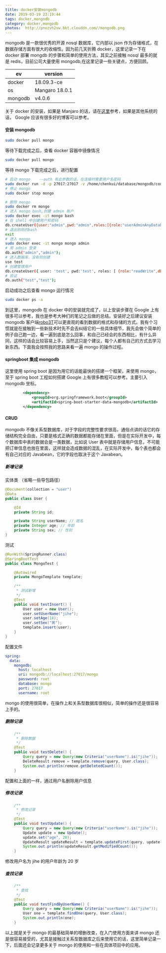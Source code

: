 ```yaml
---
title: docker安装mongodb
date: 2019-03-19 23:19:44
tags: docker,mongodb
category: docker,mongodb
photos:  http://pnvzvh2vw.bkt.clouddn.com//mongodb.png
---
```


mongodb 是一款很优秀的开源 nosql 数据库，它内部以 json 作为存储格式，在数据存储方面有很大的收缩性。因为前几天折腾 docker，这里记录一下在 docker 部署 mongdb 的步骤和简单的使用方法，其实之前接触 nosql 最多的就是 redis，目前公司大量使用 mongodb,在这里记录一些关键点，方便回顾。

|    ev  |  version    |   
| ---- | ---- |  
|   docker   |  18.09.3-ce    |       
|    os  |  Mangaro 18.0.1    |       
|    mongodb  |    v4.0.6  |       

关于 docker 的安装，如果是 Manjaro 的话，请在[这里](https://fengzhu.top/2019/03/17/manjaro%E5%AE%89%E8%A3%85/#more)参考，如果是其他系统的话， Google 应该有很多好的博客可以参考。
#### 安装 mongodb

``` bash
sudo docker pull mongo
```

等待下载完成之后，查看 docker 容器中镜像情况

``` bash
sudo docker pull mongo
```
等待 mongo 下载完成之后，进行配置

``` bash
# 启动 mongo    --auth 有此参数的话，在连接时需要用户名密码
sudo docker run -d -p 27017:27017 -v /home/chenkui/database/mongodb/config:/data/configdb -v /home/chenkui/database/mongodb/data:/data/db --name mongo docker.io/mongo --auth
# 停止 mongo
sudo docker stop mongo

# 删除 mongo
sudo docker rm mongo
# 进入 mongo bash,创建 admin 账户
sudo docker exec -it mongo bash
# 在 shell 中创建用户和密码
db.createUser({user:"admin",pwd:"admin",roles:[{role:"userAdminAnyDatabase",db:"admin"}]});
# 退出刚刚的bash 
exit
# 进入 mongo
sudo docker exec -it mongo mongo admin
# 用 admin 登录
db.auth("admin","admin");
# 进入数据库，没有则创建
use test
# 创建管理用户
db.createUser({ user: 'test', pwd:'test', roles: [ {role:"readWrite",db:"test"}]});
# 验证
db.auth("test","test");

```

启动成功之后查看 mongo 运行情况

``` bash
sudo docker ps -a
```

到这里，mongodb 在 docker 中的安装就完成了，以上安装步骤在 Google 上有很多可以参考，我也是参考大神们的笔记之后做的总结。安装好之后建议安装 mongodb 客户端[robo3T](https://robomongo.org/)可以更直观的看到数据的格式和存储的方式。我有个习惯就是在接触到一些新技术时先不会去纠结它的一些具体细节，我先会做个简单的例子自己跑一边，看一遍到底是怎么回事，和自己已经会的东西相比，有什么异同，这样的话会比较容易上手，当然这只是个建议，每个人都有自己的方式去学习新东西。下面我会按照我的思路来看一遍 mongo 的操作过程。

#### springboot 集成 mongodb

这里使用 spring boot 是因为用它的话能最快的搭建一个框架，来使用 mongo，至于 spring boot 工程如何搭建 Google 上有很多教程可以参考。主要引入 mongodb 坐标。
``` xml
        <dependency>
            <groupId>org.springframework.boot</groupId>
            <artifactId>spring-boot-starter-data-mongodb</artifactId>
        </dependency>
```
#### CRUD

mongodb 不像关系型数据库，对于字段的完整性要求很高，通俗点讲的话它的存储结构完全自由，只要是格式正确的数据都能存储在里面，但是在实际开发中，每个数据库中表的数据会是一类数据，比如说 User 表中就是存储用户信息，不可能把订单信息也放在里面，这样就会造成数据的混乱，在实际开发中，每个表也都会有自己对应的 Javabean，它的字段也取决于这个 Javabean。

##### 新增记录

实体类 （省略一些导包路径）
``` java 
@Document(collection = "user")
@Data
public class User {

    @Id
    private String id;

    private String userName; // 姓名
    private Integer age; // 年龄
    private String sex; // 性别
}
```
测试
``` java
@RunWith(SpringRunner.class)
@SpringBootTest
public class MongoTest {

    @Autowired
    private MongoTemplate template;

    /**
     * 测试新增
     */
    @Test
    public void testInsert() {
        User user = new User();
        user.setUserName("jihe");
        user.setAge(18);
        user.setSex("男");
        template.insert(user);
    }
}
```
配置文件

``` yml
spring:
  data:
    mongodb:
      host: localhost
      uri: mongodb://localhost:27017/mongo
      password: root
      database: mongo
      port: 27017
      username: root
```
mongo 的使用很简单，在操作上和关系型数据库很相似，简单的操作还是很容易上手的。

##### 删除记录

``` java
    /**
     * 删除数据
     */
    @Test
    public void testDelete() {
        Query query = new Query(new Criteria("userName").is("jihe"));
        DeleteResult remove = template.remove(query, User.class);
        System.out.println(remove.getDeletedCount());
    }
```
配置和上面的一样，通过用户名删除用户信息

##### 修改记录

``` java
    /**
     * 修改记录
     */
    @Test
    public void testUpdate() {
        Query query = new Query(new Criteria("userName").is("jihe"));
        Update update = new Update();
        update.set("age", 20);
        UpdateResult updateResult = template.updateFirst(query, update, User.class);
        System.out.println(updateResult.getModifiedCount());
    }
```
修改用户名为 jihe 的用户年龄为 20 岁

##### 查找记录

``` java
    /**
     * 查找
     */
    @Test
    public void testFindByUserName() {
        Query query = new Query(new Criteria("userName").is("jihe"));
        User one = template.findOne(query, User.class);
        System.out.println(one);
    }
```

以上就是关于 mongo 的最基础简单的增删改查，在入门使用方面来讲 mongo 还是很容易接受的，尤其是接触过关系型数据库之后来使用它的话，这里简单记录一下，后面还会记录更多关于 mongo 的使用和一些在具体项目中的应用。
